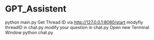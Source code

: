 # GPT_Assistent
python main.py
Get Thread ID via http://127.0.0.1:8080/start
modyfiy threadID in chat.py
modify your question in chat.py
Open new Terminal Window
python chat.py